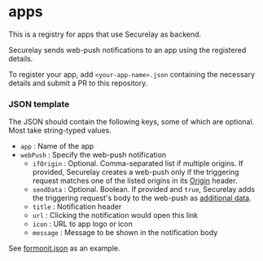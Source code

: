 # apps
This is a registry for apps that use Securelay as backend.

Securelay sends web-push notifications to an app using the registered details. 

To register your app, add `<your-app-name>.json` containing the necessary details and submit a PR to this repository.

### JSON template
The JSON should contain the following keys, some of which are optional. Most take string-typed values.

- `app` : Name of the app
- `webPush` : Specify the web-push notification
    - `ifOrigin` : Optional. Comma-separated list if multiple origins. If provided, Securelay creates a web-push only if the triggering request matches one of the listed origins in its [Origin](https://developer.mozilla.org/en-US/docs/Web/HTTP/Reference/Headers/Origin) header.
    - `sendData` : Optional. Boolean. If provided and `true`, Securelay adds the triggering request's body to the web-push as [additional data](https://documentation.onesignal.com/reference/push-notification#custom-data--categories).
    - `title` : Notification header
    - `url` : Clicking the notification would open this link
    - `icon` : URL to app logo or icon
    - `message` : Message to be shown in the notification body

See [formonit.json](./formonit.json) as an example.
